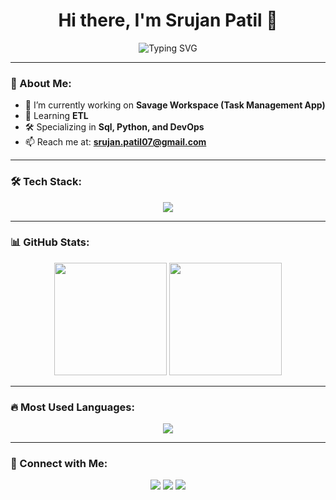 <h1 align="center">Hi there, I'm Srujan Patil 👋</h1>
 
<p align="center">
<img src="https://readme-typing-svg.herokuapp.com?font=Fira+Code&weight=600&size=22&pause=1000&color=4A90E2&center=true&width=435&lines=🚀+Data+Engineer;💻+Tech+Enthusiast;🎯+Problem+Solver" alt="Typing SVG" />
</p>
 
---
 
### 🌟 About Me:
- 🔭 I’m currently working on **Savage Workspace (Task Management App)**  
- 🌱 Learning **ETL**  
- 🛠 Specializing in **Sql, Python, and DevOps**  
- 📫 Reach me at: **srujan.patil07@gmail.com**  
 
---
 
### 🛠 Tech Stack:
<p align="center">
<img src="https://skillicons.dev/icons?i=python,sql,git,snowflake" />
</p>
 
---
 
### 📊 GitHub Stats:
<div align="center">
<img height="180em" src="https://github-readme-streak-stats.herokuapp.com/?user=Srujan001&theme=radical" />
<img height="180em" src="https://github-readme-stats.vercel.app/api?username=Srujan001&show_icons=true&theme=radical" />
</div>
 
---
 
### 🔥 Most Used Languages:
<p align="center">
<img src="https://github-readme-stats.vercel.app/api/top-langs/?username=Srujan001&layout=compact&theme=radical" />
</p>
 
---
 
### 🚀 Connect with Me:
<p align="center">
<a href="https://linkedin.com/in/your-profile" target="_blank"><img src="https://img.shields.io/badge/-LinkedIn-blue?style=for-the-badge&logo=linkedin" /></a>
<a href="https://twitter.com/your-profile" target="_blank"><img src="https://img.shields.io/badge/-Twitter-blue?style=for-the-badge&logo=twitter" /></a>
<a href="https://yourportfolio.com" target="_blank"><img src="https://img.shields.io/badge/-Portfolio-green?style=for-the-badge&logo=website" /></a>
</p>
